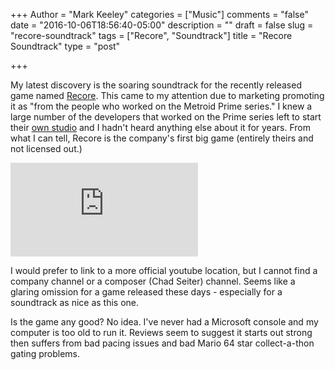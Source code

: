 +++
Author = "Mark Keeley"
categories = ["Music"]
comments = "false"
date = "2016-10-06T18:56:40-05:00"
description = ""
draft = false
slug = "recore-soundtrack"
tags = ["Recore", "Soundtrack"]
title = "Recore Soundtrack"
type = "post"

+++

My latest discovery is the soaring soundtrack for the recently released game named [Recore](http://www.armature.com/games/recore/). This came to my attention due to marketing promoting it as "from the people who worked on the Metroid Prime series." I knew a large number of the developers that worked on the Prime series left to start their [own studio](http://www.armature.com/games/) and I hadn't heard anything else about it for years. From what I can tell, Recore is the company's first big game (entirely theirs and not licensed out.)

<iframe src="https://www.youtube.com/embed/GCCRwxIrtok" frameborder="0" allowfullscreen></iframe>

I would prefer to link to a more official youtube location, but I cannot find a company channel or a composer (Chad Seiter) channel. Seems like a glaring omission for a game released these days - especially for a soundtrack as nice as this one.

Is the game any good? No idea. I've never had a Microsoft console and my computer is too old to run it. Reviews seem to suggest it starts out strong then suffers from bad pacing issues and bad Mario 64 star collect-a-thon gating problems.